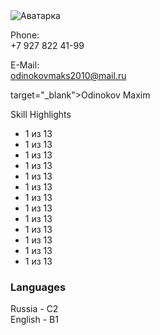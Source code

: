 <!DOCTYPE html>
<html lang="en">
<head>
 <link rel="stylesheet"href="style.css>
 <meta charset="UTF-8>
 <meta http-equiv="X-UA-Compatible"
content="IE=edge">
 <meta name="viewport"
content="width=device-width,
initial-scale=1.0">
 <title>My CV</title>
</head>
<body>
 <div class="wrapper">
  <div class="leftside">
   <div class="avatar_wrapper">
    <img src="img/avatar.jpg"
alt="Аватарка">
   </div>
   <div class="desription-wrapper">
    <div class="contacts">
     <p><span>Phone:</span><br>+7 927 822 41-99</p>
     <p><span>E-Mail:</span><br><a href="odinokovmaks2010@mail.ru">odinokovmaks2010@mail.ru</a></p>
target="_blank">Odinokov Maxim</a></p>
       </div>
       <div class="skills".
        <h3>Skill Highlights</h3>
        <ul>
          <li>1 из 13</li>
          <li>1 из 13</li>
          <li>1 из 13</li>
          <li>1 из 13</li>
          <li>1 из 13</li>
          <li>1 из 13</li>
          <li>1 из 13</li>
          <li>1 из 13</li>
          <li>1 из 13</li>
          <li>1 из 13</li>
          <li>1 из 13</li>
          <li>1 из 13</li>
          <li>1 из 13</li>
         </ul>
        </div>
        <div class="languages">
          <h3>Languages</h3>
          <p>Russia - C2<br>English - B1</p>
         </div>
        </div>
       </div>
       <div class="rightside"></div>
      </div>
     </body>
     </html>
